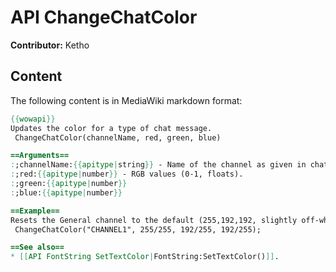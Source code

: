 # API ChangeChatColor

**Contributor:** Ketho

## Content

The following content is in MediaWiki markdown format:

```mediawiki
{{wowapi}}
Updates the color for a type of chat message.
 ChangeChatColor(channelName, red, green, blue)

==Arguments==
:;channelName:{{apitype|string}} - Name of the channel as given in chat-cache.txt files.
:;red:{{apitype|number}} - RGB values (0-1, floats).
:;green:{{apitype|number}}
:;blue:{{apitype|number}}

==Example==
Resets the General channel to the default (255,192,192, slightly off-white) color.
 ChangeChatColor("CHANNEL1", 255/255, 192/255, 192/255);

==See also==
* [[API FontString SetTextColor|FontString:SetTextColor()]].
```